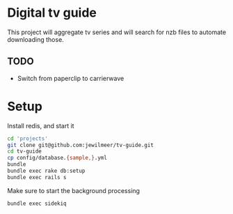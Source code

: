 # Digital tv guide
This project will aggregate tv series and will search for nzb files to automate downloading those.

## TODO
- Switch from paperclip to carrierwave

# Setup
Install redis, and start it
```bash
cd 'projects'
git clone git@github.com:jewilmeer/tv-guide.git
cd tv-guide
cp config/database.{sample,}.yml
bundle
bundle exec rake db:setup
bundle exec rails s
```

Make sure to start the background processing
```bash
bundle exec sidekiq
```